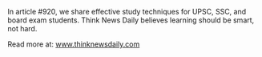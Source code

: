 In article #920, we share effective study techniques for UPSC, SSC, and board exam students. Think News Daily believes learning should be smart, not hard.

Read more at: www.thinknewsdaily.com